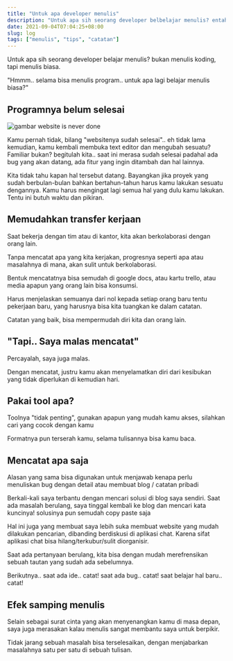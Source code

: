 ```yaml
---
title: "Untuk apa developer menulis"
description: "Untuk apa sih seorang developer belbelajar menulis? entah itu bikin dokumentasi, menuliskan bug dengan detail atau sekedar membuat blog"
date: 2021-09-04T07:04:25+08:00
slug: log
tags: ["menulis", "tips", "catatan"]
---
```


Untuk apa sih seorang developer belajar menulis? bukan menulis koding, tapi menulis biasa.

"Hmmm.. selama bisa menulis program.. untuk apa lagi belajar menulis biasa?"

## Programnya belum selesai
![gambar website is never done](https://i.ibb.co/m4PbQZD/website-is-done.jpg)

Kamu pernah tidak, bilang "websitenya sudah selesai".. eh tidak lama kemudian, kamu kembali membuka text editor dan mengubah sesuatu? Familiar bukan? begitulah kita.. saat ini merasa sudah selesai padahal ada bug yang akan datang, ada fitur yang ingin ditambah dan hal lainnya.

Kita tidak tahu kapan hal tersebut datang. Bayangkan jika proyek yang sudah berbulan-bulan bahkan bertahun-tahun harus kamu lakukan sesuatu dengannya. Kamu harus mengingat lagi semua hal yang dulu kamu lakukan. Tentu ini butuh waktu dan pikiran.

## Memudahkan transfer kerjaan
Saat bekerja dengan tim atau di kantor, kita akan berkolaborasi dengan orang lain.

Tanpa mencatat apa yang kita kerjakan, progresnya seperti apa atau masalahnya di mana, akan sulit untuk berkolaborasi.

Bentuk mencatatnya bisa semudah di google docs, atau kartu trello, atau media apapun yang orang lain bisa konsumsi.

Harus menjelaskan semuanya dari nol kepada setiap orang baru tentu pekerjaan baru, yang harusnya bisa kita tuangkan ke dalam catatan.

Catatan yang baik, bisa mempermudah diri kita dan orang lain.

## "Tapi.. Saya malas mencatat"
Percayalah, saya juga malas.

Dengan mencatat, justru kamu akan menyelamatkan diri dari kesibukan yang tidak diperlukan di kemudian hari.

## Pakai tool apa?
Toolnya "tidak penting", gunakan apapun yang mudah kamu akses, silahkan cari yang cocok dengan kamu

Formatnya pun terserah kamu, selama tulisannya bisa kamu baca.

## Mencatat apa saja
Alasan yang sama bisa digunakan untuk menjawab kenapa perlu menuliskan bug dengan detail atau membuat blog / catatan pribadi

Berkali-kali saya terbantu dengan mencari solusi di blog saya sendiri. Saat ada masalah berulang, saya tinggal kembali ke blog dan mencari kata kuncinya! solusinya pun semudah copy paste saja

Hal ini juga yang membuat saya lebih suka membuat website yang mudah dilakukan pencarian, dibanding berdiskusi di aplikasi chat. Karena sifat aplikasi chat bisa hilang/terkubur/sulit diorganisir.

Saat ada pertanyaan berulang, kita bisa dengan mudah merefrensikan sebuah tautan yang sudah ada sebelumnya.

Berikutnya..
saat ada ide.. catat!
saat ada bug.. catat!
saat belajar hal baru.. catat!

## Efek samping menulis
Selain sebagai surat cinta yang akan menyenangkan kamu di masa depan, saya juga merasakan kalau menulis sangat membantu saya untuk berpikir.

Tidak jarang sebuah masalah bisa terselesaikan, dengan menjabarkan masalahnya satu per satu di sebuah tulisan.